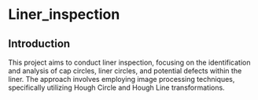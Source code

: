 # Liner_inspection
## Introduction
This project aims to conduct liner inspection, focusing on the identification and analysis of cap circles, liner circles, and potential defects within the liner. The approach involves employing image processing techniques, specifically utilizing Hough Circle and Hough Line transformations.
